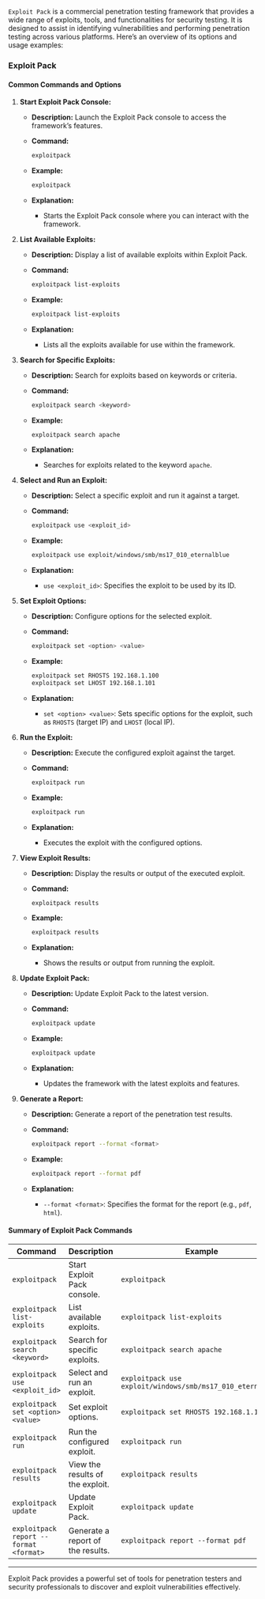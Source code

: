 `Exploit Pack` is a commercial penetration testing framework that provides a wide range of exploits, tools, and functionalities for security testing. It is designed to assist in identifying vulnerabilities and performing penetration testing across various platforms. Here’s an overview of its options and usage examples:

### **Exploit Pack**

#### **Common Commands and Options**

1. **Start Exploit Pack Console:**
   - **Description:** Launch the Exploit Pack console to access the framework’s features.
   - **Command:**
     ```bash
     exploitpack
     ```
   - **Example:**
     ```bash
     exploitpack
     ```

   - **Explanation:**
     - Starts the Exploit Pack console where you can interact with the framework.

2. **List Available Exploits:**
   - **Description:** Display a list of available exploits within Exploit Pack.
   - **Command:**
     ```bash
     exploitpack list-exploits
     ```
   - **Example:**
     ```bash
     exploitpack list-exploits
     ```

   - **Explanation:**
     - Lists all the exploits available for use within the framework.

3. **Search for Specific Exploits:**
   - **Description:** Search for exploits based on keywords or criteria.
   - **Command:**
     ```bash
     exploitpack search <keyword>
     ```
   - **Example:**
     ```bash
     exploitpack search apache
     ```

   - **Explanation:**
     - Searches for exploits related to the keyword `apache`.

4. **Select and Run an Exploit:**
   - **Description:** Select a specific exploit and run it against a target.
   - **Command:**
     ```bash
     exploitpack use <exploit_id>
     ```
   - **Example:**
     ```bash
     exploitpack use exploit/windows/smb/ms17_010_eternalblue
     ```

   - **Explanation:**
     - `use <exploit_id>`: Specifies the exploit to be used by its ID.

5. **Set Exploit Options:**
   - **Description:** Configure options for the selected exploit.
   - **Command:**
     ```bash
     exploitpack set <option> <value>
     ```
   - **Example:**
     ```bash
     exploitpack set RHOSTS 192.168.1.100
     exploitpack set LHOST 192.168.1.101
     ```

   - **Explanation:**
     - `set <option> <value>`: Sets specific options for the exploit, such as `RHOSTS` (target IP) and `LHOST` (local IP).

6. **Run the Exploit:**
   - **Description:** Execute the configured exploit against the target.
   - **Command:**
     ```bash
     exploitpack run
     ```
   - **Example:**
     ```bash
     exploitpack run
     ```

   - **Explanation:**
     - Executes the exploit with the configured options.

7. **View Exploit Results:**
   - **Description:** Display the results or output of the executed exploit.
   - **Command:**
     ```bash
     exploitpack results
     ```
   - **Example:**
     ```bash
     exploitpack results
     ```

   - **Explanation:**
     - Shows the results or output from running the exploit.

8. **Update Exploit Pack:**
   - **Description:** Update Exploit Pack to the latest version.
   - **Command:**
     ```bash
     exploitpack update
     ```
   - **Example:**
     ```bash
     exploitpack update
     ```

   - **Explanation:**
     - Updates the framework with the latest exploits and features.

9. **Generate a Report:**
   - **Description:** Generate a report of the penetration test results.
   - **Command:**
     ```bash
     exploitpack report --format <format>
     ```
   - **Example:**
     ```bash
     exploitpack report --format pdf
     ```

   - **Explanation:**
     - `--format <format>`: Specifies the format for the report (e.g., `pdf`, `html`).

#### **Summary of Exploit Pack Commands**

| **Command**                                         | **Description**                                         | **Example**                                              |
|-----------------------------------------------------|---------------------------------------------------------|----------------------------------------------------------|
| `exploitpack`                                       | Start Exploit Pack console.                            | `exploitpack`                                            |
| `exploitpack list-exploits`                        | List available exploits.                               | `exploitpack list-exploits`                             |
| `exploitpack search <keyword>`                     | Search for specific exploits.                          | `exploitpack search apache`                             |
| `exploitpack use <exploit_id>`                     | Select and run an exploit.                             | `exploitpack use exploit/windows/smb/ms17_010_eternalblue` |
| `exploitpack set <option> <value>`                  | Set exploit options.                                  | `exploitpack set RHOSTS 192.168.1.100`                  |
| `exploitpack run`                                  | Run the configured exploit.                            | `exploitpack run`                                       |
| `exploitpack results`                              | View the results of the exploit.                       | `exploitpack results`                                   |
| `exploitpack update`                               | Update Exploit Pack.                                   | `exploitpack update`                                    |
| `exploitpack report --format <format>`              | Generate a report of the results.                      | `exploitpack report --format pdf`                       |

---

Exploit Pack provides a powerful set of tools for penetration testers and security professionals to discover and exploit vulnerabilities effectively.